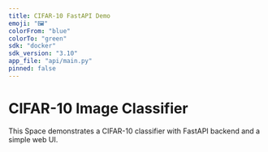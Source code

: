 ```yaml
---
title: CIFAR-10 FastAPI Demo
emoji: "🖼️"
colorFrom: "blue"
colorTo: "green"
sdk: "docker"
sdk_version: "3.10"
app_file: "api/main.py"
pinned: false
---
```


# CIFAR-10 Image Classifier

This Space demonstrates a CIFAR-10 classifier with FastAPI backend and a simple web UI.